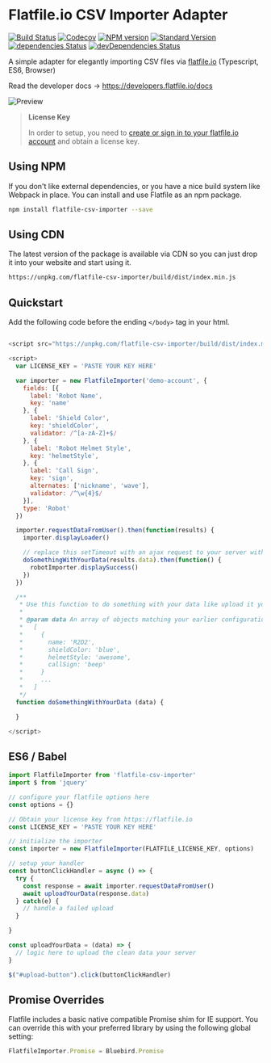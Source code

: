 # Flatfile.io CSV Importer Adapter

[![Build Status](https://travis-ci.org/FlatFilers/Adapter.svg?branch=master)](https://travis-ci.org/FlatFilers/Adapter)
[![Codecov](https://img.shields.io/codecov/c/github/FlatFilers/Adapter.svg)](https://codecov.io/gh/FlatFilers/Adapter)
[![NPM version](https://img.shields.io/npm/v/typescript-starter.svg)](https://www.npmjs.com/package/typescript-starter)
[![Standard Version](https://img.shields.io/badge/release-standard%20version-brightgreen.svg)](https://github.com/conventional-changelog/standard-version)
[![dependencies Status](https://david-dm.org/flatfilers/adapter/status.svg)](https://david-dm.org/flatfilers/adapter)
[![devDependencies Status](https://david-dm.org/flatfilers/adapter/dev-status.svg)](https://david-dm.org/flatfilers/adapter?type=dev)


A simple adapter for elegantly importing CSV files via [flatfile.io](https://www.flatfile.io) (Typescript, ES6, Browser)

Read the developer docs &rarr; https://developers.flatfile.io/docs

![Preview](https://flatfile.io/img/preview.png)

> **License Key**
>
> In order to setup, you need to [create or sign in to your flatfile.io account](https://flatfile.io) and obtain a license key.

## Using NPM

If you don't like external dependencies, or you have a nice build system like Webpack in place. You can install and use Flatfile as an npm package.

```sh
npm install flatfile-csv-importer --save
```


## Using CDN

The latest version of the package is available via CDN so you can just drop it into your website and start using it.

```sh
https://unpkg.com/flatfile-csv-importer/build/dist/index.min.js
```

## Quickstart
Add the following code before the ending `</body>` tag in your html.

```js

<script src="https://unpkg.com/flatfile-csv-importer/build/dist/index.min.js"></script>

<script>
  var LICENSE_KEY = 'PASTE YOUR KEY HERE'

  var importer = new FlatfileImporter('demo-account', {
    fields: [{
      label: 'Robot Name',
      key: 'name'
    }, {
      label: 'Shield Color',
      key: 'shieldColor',
      validator: /^[a-zA-Z]+$/
    }, {
      label: 'Robot Helmet Style',
      key: 'helmetStyle',
    }, {
      label: 'Call Sign',
      key: 'sign',
      alternates: ['nickname', 'wave'],
      validator: /^\w{4}$/
    }],
    type: 'Robot'
  })

  importer.requestDataFromUser().then(function(results) {
    importer.displayLoader()

    // replace this setTimeout with an ajax request to your server with the data
    doSomethingWithYourData(results.data).then(function() {
      robotImporter.displaySuccess()
    })
  })

  /**
   * Use this function to do something with your data like upload it your server
   * 
   * @param data An array of objects matching your earlier configuration
   *   [
   *     {
   *       name: 'R2D2',
   *       shieldColor: 'blue',
   *       helmetStyle: 'awesome',
   *       callSign: 'beep'
   *     }
   *     ...
   *   ]
   */
  function doSomethingWithYourData (data) {

  }

</script>
```

## ES6 / Babel

```js
import FlatfileImporter from 'flatfile-csv-importer'
import $ from 'jquery'

// configure your flatfile options here
const options = {}

// Obtain your license key from https://flatfile.io
const LICENSE_KEY = 'PASTE YOUR KEY HERE'

// initialize the importer
const importer = new FlatfileImporter(FLATFILE_LICENSE_KEY, options)

// setup your handler
const buttonClickHandler = async () => {
  try {
    const response = await importer.requestDataFromUser()
    await uploadYourData(response.data)
  } catch(e) {
    // handle a failed upload
  }

}

const uploadYourData = (data) => {
  // logic here to upload the clean data your server
}

$("#upload-button").click(buttonClickHandler)
```

## Promise Overrides
Flatfile includes a basic native compatible Promise shim for IE support. You can override this with your preferred library by using the following global setting:

```js
FlatfileImporter.Promise = Bluebird.Promise
```
